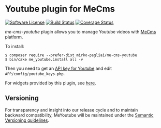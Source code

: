 # Youtube plugin for MeCms

[![Software License](https://img.shields.io/badge/license-MIT-brightgreen.svg?style=flat-square)](LICENSE.txt)
[![Build Status](https://travis-ci.org/mirko-pagliai/me-cms-youtube.svg?branch=master)](https://travis-ci.org/mirko-pagliai/me-cms-youtube)
[![Coverage Status](https://img.shields.io/codecov/c/github/mirko-pagliai/me-cms-youtube.svg?style=flat-square)](https://codecov.io/github/mirko-pagliai/me-cms-youtube)

*me-cms-youtube* plugin allows you to manage Youtube videos with 
[MeCms platform](//github.com/mirko-pagliai/cakephp-for-mecms).

To install:

    $ composer require --prefer-dist mirko-pagliai/me-cms-youtube
    $ bin/cake me_youtube.install all -v

Then you need to get an 
[API key for Youtube](//developers.google.com/youtube/registering_an_application) 
and edit `APP/config/youtube_keys.php`.

For widgets provided by this plugin, see 
[here](//github.com/mirko-pagliai/me-cms-youtube/wiki/Widgets).

## Versioning
For transparency and insight into our release cycle and to maintain backward 
compatibility, MeYoutube will be maintained under the 
[Semantic Versioning guidelines](http://semver.org).
